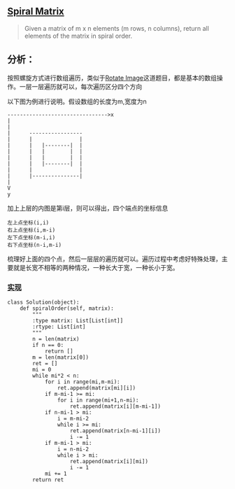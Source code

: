 ## [Spiral Matrix](https://leetcode.com/problems/spiral-matrix/#/description)


>Given a matrix of m x n elements (m rows, n columns), return all elements of the matrix in spiral order.

## 分析：

按照螺旋方式进行数组遍历，类似于[Rotate Image](./RotateImage.md)这道题目，都是基本的数组操作。一层一层遍历就可以，每次遍历区分四个方向

以下图为例进行说明。假设数组的长度为m,宽度为n
```
-------------------------------->x
|
|
|      -----------------
|      |               |
|      |   |--------|  |
|      |   |        |  |
|      |   |        |  |
|      |   |--------|  |
|      |               |
|      |---------------|
|
V
y
```
加上上层的内图是第i层，则可以得出，四个端点的坐标信息
```
左上点坐标(i,i)
右上点坐标(i,m-i)
左下点坐标(m-i,i)
右下点坐标(n-i,m-i)
```

梳理好上面的四个点，然后一层层的遍历就可以。遍历过程中考虑好特殊处理，主要就是长宽不相等的两种情况，一种长大于宽，一种长小于宽。

### [实现](../sourcecode/SpiralMatrix.py)
```
class Solution(object):
    def spiralOrder(self, matrix):
        """
        :type matrix: List[List[int]]
        :rtype: List[int]
        """
        n = len(matrix)
        if n == 0:
            return []
        m = len(matrix[0])
        ret = []
        mi = 0
        while mi*2 < n:
            for i in range(mi,m-mi):
                ret.append(matrix[mi][i])
            if m-mi-1 >= mi:
                for i in range(mi+1,n-mi):
                    ret.append(matrix[i][m-mi-1])
            if n-mi-1 > mi:
                i = m-mi-2
                while i >= mi:
                    ret.append(matrix[n-mi-1][i])
                    i -= 1
            if m-mi-1 > mi:
                i = n-mi-2
                while i > mi:
                    ret.append(matrix[i][mi])
                    i -= 1
            mi += 1
        return ret
```
